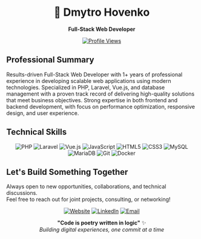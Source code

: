 <div align="center">

# 🔴 Dmytro Hovenko

**Full-Stack Web Developer**

[![Profile Views](https://komarev.com/ghpvc/?username=xDarkheim&color=dc143c&style=flat-square)](https://github.com/xDarkheim)

</div>

## Professional Summary

Results-driven Full-Stack Web Developer with 1+ years of professional experience in developing scalable web applications using modern technologies. Specialized in PHP, Laravel, Vue.js, and database management with a proven track record of delivering high-quality solutions that meet business objectives. Strong expertise in both frontend and backend development, with focus on performance optimization, responsive design, and user experience.

## Technical Skills
<div align="center">

![PHP](https://img.shields.io/badge/PHP-777BB4?style=flat-square&logo=php&logoColor=white)
![Laravel](https://img.shields.io/badge/Laravel-FF2D20?style=flat-square&logo=laravel&logoColor=white)
![Vue.js](https://img.shields.io/badge/Vue.js-4FC08D?style=flat-square&logo=vue.js&logoColor=white)
![JavaScript](https://img.shields.io/badge/JavaScript-F7DF1E?style=flat-square&logo=javascript&logoColor=black)
![HTML5](https://img.shields.io/badge/HTML5-E34F26?style=flat-square&logo=html5&logoColor=white)
![CSS3](https://img.shields.io/badge/CSS3-1572B6?style=flat-square&logo=css3&logoColor=white)
![MySQL](https://img.shields.io/badge/MySQL-4479A1?style=flat-square&logo=mysql&logoColor=white)
![MariaDB](https://img.shields.io/badge/MariaDB-003545?style=flat-square&logo=mariadb&logoColor=white)
![Git](https://img.shields.io/badge/Git-F05032?style=flat-square&logo=git&logoColor=white)
![Docker](https://img.shields.io/badge/Docker-2496ED?style=flat-square&logo=docker&logoColor=white)

</div>

## Let's Build Something Together

Always open to new opportunities, collaborations, and technical discussions.  
Feel free to reach out for joint projects, consulting, or networking!

<div align="center">

[![Website](https://img.shields.io/badge/🌐_Portfolio-dc143c?style=for-the-badge&logoColor=white)](https://hovenko.com)
[![LinkedIn](https://img.shields.io/badge/LinkedIn-0077B5?style=for-the-badge&logo=linkedin&logoColor=white)](https://www.linkedin.com/in/dmytro-hovenko-69316935a/)
[![Email](https://img.shields.io/badge/Email_Me-D14836?style=for-the-badge&logo=gmail&logoColor=white)](mailto:dmytro.hovenko@gmail.com)

</div>

<div align="center">

**"Code is poetry written in logic"** ✨  
*Building digital experiences, one commit at a time*

</div>
